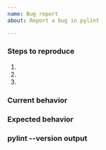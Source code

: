 ```yaml
---
name: Bug report
about: Report a bug in pylint

---
```


<!--
  Hi there! Thank you for discovering and submitting an issue.

  Before you submit this, make sure that the issue doesn't already exist
  or if it is not closed.

  Is your issue fixed on the preview release?: pip install pylint astroid --pre -U

-->

### Steps to reproduce
1.
2.
3.

### Current behavior


### Expected behavior


### pylint --version output

